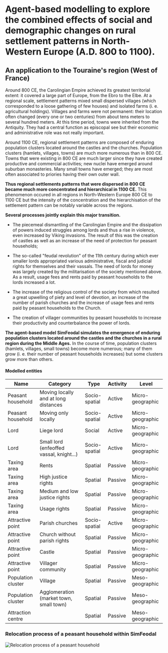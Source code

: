 # Agent-based modelling to explore the combined effects of social and demographic changes on rural settlement patterns in North-Western Europe (A.D. 800 to 1100).

## An application to the Touraine's region (West of France)

Around 800 CE, the Carolingian Empire achieved its greatest territorial extent: it covered a large part of Europe, from the Ebro to the Elbe. At a regional scale, settlement patterns mixed small dispersed villages (which corresponded to a loose gathering of few houses) and isolated farms (i. e. agricultural holdings). Villages and farms were not permanent: their location often changed (every one or two centuries) from about tens meters to several hundred meters. At this time period, towns were inherited from the Antiquity. They had a central function as episcopal see but their economic and administrative role was not really important.

Around 1100 CE, regional settlement patterns are composed of enduring population clusters located around the castles and the churches. Population clusters (hamlets, villages, towns) are much more numerous than in 800 CE. Towns that were existing in 800 CE are much larger since they have created productive and commercial activities; new nuclei have emerged around suburban monasteries. Many small towns have emerged; they are most often associated to priories having their own outer wall.

**Thus regional settlements patterns that were dispersed in 800 CE became much more concentrated and hierarchical in 1100 CE.** This phenomenon occured in all regions in North-Western Europe 800 CE to 1100 CE but the intensity of the concentration and the hierarchisation of the settlement pattern can be notably variable across the regions.

**Several processes jointly explain this major transition.**

* The piecemeal dismantling of the Carolingian Empire and the dissipation of powers induced  struggles among lords and thus a rise in violence, even increased by Viking invasions. The result of this was the creation of castles as well as an increase of the need of protection for peasant households;

* The so-called "feudal revolution" of the 11th century during which ever smaller lords appropriated various administrative, fiscal and judicial rights for themselves and their vassals. The need of lords for money was largely created by the militarisation of the society mentioned above. As a result, usage fees and rents paid by peasant households to the lords increased a lot.

* The increase of the religious control of the society from which resulted a great upwelling of piety and level of devotion, an increase of the number of parish churches and the increase of usage fees and rents paid by peasant households to the Church.

* The creation of villager communities by peasant households to increase their productivity and counterbalance the power of lords.

**The agent-based model SimFeodal simulates the emergence of enduring population clusters located around the castles and the churches in a rural region during the Middle Ages.**  In the course of time, population clusters (hamlets, villages, small towns) become more numerous; many of them grow (i. e. their number of peasant households increases) but some clusters grow more than others.

#### Modelled entities

| Name  | Category | Type  | Activity | Level |
| ------------- | ------------- | ------------- | ------------- | ------------- |
| Peasant household  | Moving locally and at long distances | Socio-spatial | Active | Micro-geographic |
| Peasant household  |Moving only locally | Socio-spatial | Active | Micro-geographic |
| Lord  | Liege lord | Social | Active | Micro-geographic |
| Lord  | Small lord (enfeoffed vassal, knight...) | Socio-spatial | Active | Micro-geographic |
| Taxing area  | Rents | Spatial | Passive | Micro-geographic |
| Taxing area  | High justice rights | Spatial | Passive | Micro-geographic |
| Taxing area  | Medium and low justice rights | Spatial | Passive | Micro-geographic |
| Taxing area  | Usage rights | Spatial | Passive | Micro-geographic |
| Attractive point  | Parish churches |  Socio-spatial | Active | Micro-geographic |
| Attractive point  | Church without parish rights |  Spatial | Passive | Micro-geographic |
| Attractive point  | Castle |  Spatial | Passive | Micro-geographic |
| Attractive point  | Villager community |  Spatial | Passive | Micro-geographic |
| Population cluster  | Village |  Spatial | Passive | Meso-geographic |
| Population cluster  | Agglomeration (market town, small town) |  Spatial | Passive | Meso-geographic |
| Attraction centre  |  |  Spatial | Passive | Meso-geographic |

### Relocation process of a peasant household within SimFeodal

![Relocation process of a peasant household](ArtiScalesExampleSimulationResults.png)
